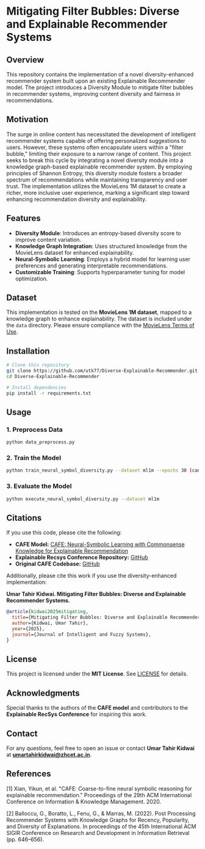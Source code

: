 # Mitigating Filter Bubbles: Diverse and Explainable Recommender Systems

## Overview
This repository contains the implementation of a novel diversity-enhanced recommender system built upon an existing Explainable Recommender model. The project introduces a Diversity Module to mitigate filter bubbles in recommender systems, improving content diversity and fairness in recommendations.


## Motivation
The surge in online content has necessitated the development of intelligent recommender systems capable of offering personalized suggestions to users. However, these systems often encapsulate users within a "filter bubble," limiting their exposure to a narrow range of content. This project seeks to break this cycle by integrating a novel diversity module into a knowledge graph-based explainable recommender system. By employing principles of Shannon Entropy, this diversity module fosters a broader spectrum of recommendations while maintaining transparency and user trust. The implementation utilizes the MovieLens 1M dataset to create a richer, more inclusive user experience, marking a significant step toward enhancing recommendation diversity and explainability.


## Features
- **Diversity Module**: Introduces an entropy-based diversity score to improve content variation.
- **Knowledge Graph Integration**: Uses structured knowledge from the MovieLens dataset for enhanced explainability.
- **Neural-Symbolic Learning**: Employs a hybrid model for learning user preferences and generating interpretable recommendations.
- **Customizable Training**: Supports hyperparameter tuning for model optimization.

## Dataset
This implementation is tested on the **MovieLens 1M dataset**, mapped to a knowledge graph to enhance explainability. The dataset is included under the `data` directory. Please ensure compliance with the [MovieLens Terms of Use](https://grouplens.org/datasets/movielens/).

## Installation
```bash
# Clone this repository
git clone https://github.com/utk77/Diverse-Explainable-Recommender.git
cd Diverse-Explainable-Recommender

# Install dependencies
pip install -r requirements.txt
```

## Usage
### 1. Preprocess Data
```bash
python data_preprocess.py
```
### 2. Train the Model
```bash
python train_neural_symbol_diversity.py --dataset ml1m --epochs 30 (can be changed)
```
### 3. Evaluate the Model
```bash
python execute_neural_symbol_diversity.py --dataset ml1m
```

## Citations
If you use this code, please cite the following:

- **CAFE Model:** [CAFE: Neural-Symbolic Learning with Commonsense Knowledge for Explainable Recommendation](https://arxiv.org/pdf/2010.15620)
- **Explainable Recsys Conference Repository:** [GitHub](https://github.com/explainablerecsys/recsys2022)
- **Original CAFE Codebase:** [GitHub](https://github.com/orcax/CAFE)

Additionally, please cite this work if you use the diversity-enhanced implementation:

**Umar Tahir Kidwai. Mitigating Filter Bubbles: Diverse and Explainable Recommender Systems.**

```bibtex
@article{kidwai2025mitigating,
  title={Mitigating Filter Bubbles: Diverse and Explainable Recommender Systems},
  author={Kidwai, Umar Tahir},
  year={2025},
  journal={Journal of Intelligent and Fuzzy Systems},
}
```

## License
This project is licensed under the **MIT License**. See [LICENSE](LICENSE) for details.

## Acknowledgments
Special thanks to the authors of the **CAFE model** and contributors to the **Explainable RecSys Conference** for inspiring this work.

## Contact
For any questions, feel free to open an issue or contact **Umar Tahir Kidwai** at **umartahirkidwai@zhcet.ac.in**.


## References
[1] Xian, Yikun, et al. "CAFE: Coarse-to-fine neural symbolic reasoning for explainable recommendation." Proceedings of the 29th ACM International Conference on Information & Knowledge Management. 2020. 

[2] Balloccu, G., Boratto, L., Fenu, G., & Marras, M. (2022). Post Processing Recommender Systems with Knowledge Graphs for Recency, Popularity, and Diversity of Explanations. In proceedings of the 45th International ACM SIGIR Conference on Research and Development in Information Retrieval (pp. 646–656). 
